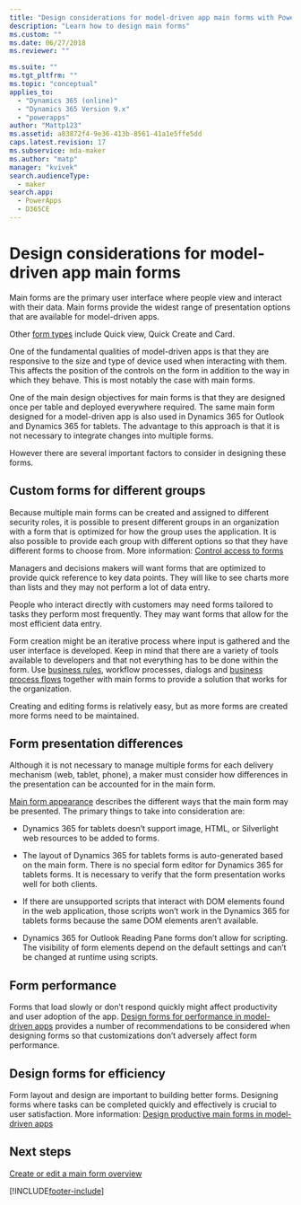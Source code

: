 ```yaml
---
title: "Design considerations for model-driven app main forms with Power Apps | MicrosoftDocs"
description: "Learn how to design main forms"
ms.custom: ""
ms.date: 06/27/2018
ms.reviewer: ""

ms.suite: ""
ms.tgt_pltfrm: ""
ms.topic: "conceptual"
applies_to: 
  - "Dynamics 365 (online)"
  - "Dynamics 365 Version 9.x"
  - "powerapps"
author: "Mattp123"
ms.assetid: a83872f4-9e36-413b-8561-41a1e5ffe5dd
caps.latest.revision: 17
ms.subservice: mda-maker
ms.author: "matp"
manager: "kvivek"
search.audienceType: 
  - maker
search.app: 
  - PowerApps
  - D365CE
---
```

# Design considerations for model-driven app main forms

Main forms are the primary user interface where people view and interact with their data. Main forms provide the widest range of presentation options that are available for model-driven apps.

Other [form types](../../maker/model-driven-apps/types-forms.md) include Quick view, Quick Create and Card.
  
One of the fundamental qualities of model-driven apps is that they are responsive to the size and type of device used when interacting with them.  This affects the position of the controls on the form in addition to the way in which they behave.  This is most notably the case with main forms.

One of the main design objectives for main forms is that they are designed once per table and deployed everywhere required. The same main form designed for a model-driven app is also used in Dynamics 365 for Outlook and Dynamics 365 for tablets. The advantage to this approach is that it is not necessary to integrate changes into multiple forms.

However there are several important factors to consider in designing these forms.  
  
<a name="BKMK_CustomFormsForGroups"></a>   

## Custom forms for different groups

Because multiple main forms can be created and assigned to different security roles, it is possible to present different groups in an organization with a form that is optimized for how the group uses the application. It is also possible to provide each group with different options so that they have different forms to choose from. More information: [Control access to forms](control-access-forms.md)  
  
Managers and decisions makers will want forms that are optimized to provide quick reference to key data points. They will like to see charts more than lists and they may not perform a lot of data entry.  
  
People who interact directly with customers may need forms tailored to tasks they perform most frequently. They may want forms that allow for the most efficient data entry.  
  
Form creation might be an iterative process where input is gathered and the user interface is developed. Keep in mind that there are a variety of tools available to developers and that not everything has to be done within the form. Use [business rules](../model-driven-apps/model-driven-app-glossary.md#business-rule), workflow processes, dialogs and [business process flows](../model-driven-apps/model-driven-app-glossary.md#business-process-flow) together with main forms to provide a solution that works for the organization.  
  
Creating and editing forms is relatively easy, but as more forms are created more forms need to be maintained.  
  
<a name="BKMK_PresentationDifferences"></a>   
## Form presentation differences

Although it is not necessary to manage multiple forms for each delivery mechanism (web, tablet, phone), a maker must consider how differences in the presentation can be accounted for in the main form.
 
[Main form appearance](main-form-presentations.md) describes the different ways that the main form may be presented. The primary things to take into consideration are:  
  
- Dynamics 365 for tablets doesn’t support image, HTML, or Silverlight web resources to be added to forms.  
  
- The layout of Dynamics 365 for tablets forms is auto-generated based on the main form. There is no special form editor for Dynamics 365 for tablets forms.  It is necessary to verify that the form presentation works well for both clients.  
  
- If there are unsupported scripts that interact with DOM elements found in the web application, those scripts won’t work in the Dynamics 365 for tablets forms because the same DOM elements aren’t available.  
  
- Dynamics 365 for Outlook Reading Pane forms don’t allow for scripting. The visibility of form elements depend on the default settings and can’t be changed at runtime using scripts.  
  
<a name="BKMK_FormPerformance"></a>
## Form performance

Forms that load slowly or don’t respond quickly might affect productivity and user adoption of the app. [Design forms for performance in model-driven apps](design-performant-forms.md) provides a number of recommendations to be considered when designing forms so that customizations don’t adversely affect form performance.  

## Design forms for efficiency

Form layout and design are important to building better forms. Designing forms where tasks can be completed quickly and effectively is crucial to user satisfaction. More information: [Design productive main forms in model-driven apps](design-productive-forms.md)

## Next steps

 [Create or edit a main form overview](create-edit-main-forms.md)

[!INCLUDE[footer-include](../../includes/footer-banner.md)]